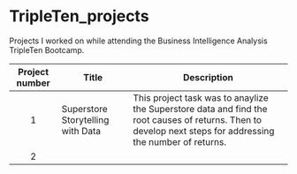 # TripleTen_projects
Projects I worked on while attending the Business Intelligence Analysis TripleTen Bootcamp.


| Project number | Title | Description |
| :----------: | ----------- | ----------- |
| 1 | Superstore Storytelling with Data | This project task was to anaylize the Superstore data and find the root causes of returns. Then to develop next steps for addressing the number of returns. |
| 2 | 
